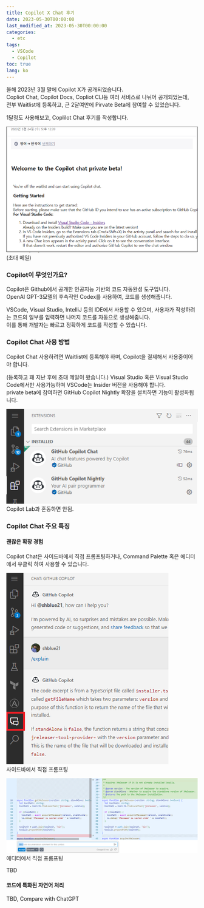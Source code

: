 ```yaml
---
title: Copilot X Chat 후기
date: 2023-05-30T00:00:00
last_modified_at: 2023-05-30T00:00:00
categories:
  - etc
tags:
  - VSCode
  - Copilot
toc: true  
lang: ko
---
```

올해 2023년 3월 말에 Copilot X가 공개되었습니다.  
Copliot Chat, Copilot Docs, Copliot CLI등 여러 서비스로 나뉘어 공개되었는데,  
전부 Waitlist에 등록하고, 근 2달여만에 Pirvate Beta에 참여할 수 있었습니다.

1달정도 사용해보고, Coplilot Chat 후기를 작성합니다.

![private-beta](../../img/230629_CopilotChat_1.png)  
(초대 메일)

### Copilot이 무엇인가요?

Copilot은 Github에서 공개한 인공지능 기반의 코드 자동완성 도구입니다.  
OpenAI GPT-3모델의 후속작인 Codex를 사용하여, 코드를 생성해줍니다.  

VSCode, Visual Studio, IntelliJ 등의 IDE에서 사용할 수 있으며, 사용자가 작성하려는 코드의 일부를 입력하면 나머지 코드를 자동으로 생성해줍니다.  
이를 통해 개발자는 빠르고 정확하게 코드를 작성할 수 있습니다.

### Copilot Chat 사용 방법
Copilot Chat 사용하려면 Waitlist에 등록해야 하며, Copilot을 결제해서 사용중이어야 합니다.  

(등록하고 꽤 지난 후에 초대 메일이 왔습니다.)
Visual Studio 혹은 Visual Studio Code에서만 사용가능하며 VSCode는 Insider 버전을 사용해야 합니다.  
private beta에 참여하면 GitHub Copilot Nightly 확장을 설치하면 기능이 활성화됩니다.

![Extension](../../img/230629_CopilotChat_5.png)  
Copilot Lab과 혼동하면 안됨.



### Copilot Chat 주요 특징  
#### 괜찮은 확장 경험
Copilot Chat은 사이드바에서 직접 프롬프팅하거나, Command Palette 혹은 에디터에서 우클릭 하여 사용할 수 있습니다.

![Sidebar](../../img/230629_CopilotChat_2.png)  
사이드바에서 직접 프롬프팅  

![IDE](../../img/230629_CopilotChat_4.png)  
에디터에서 직접 프롬프팅

TBD
#### 코드에 특화된 자연어 처리
TBD, Compare with ChatGPT

